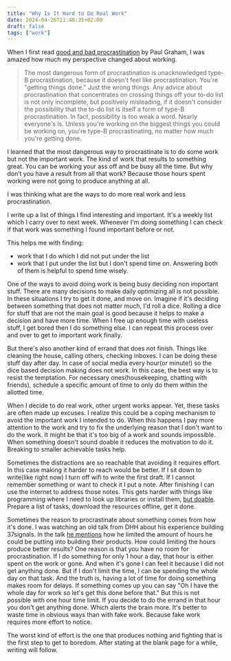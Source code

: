 ```yaml
---
title: "Why Is It Hard to Do Real Work"
date: 2024-04-26T21:48:35+02:00
draft: false
tags: ["work"]
---
```


When I first read [good and bad procrastination](https://www.paulgraham.com/procrastination.html) by Paul Graham, I was amazed how much my perspective changed about working.

> The most dangerous form of procrastination is unacknowledged type-B procrastination, because it doesn't feel like procrastination. You're "getting things done." Just the wrong things.
> Any advice about procrastination that concentrates on crossing things off your to-do list is not only incomplete, but positively misleading, if it doesn't consider the possibility that the to-do list is itself a form of type-B procrastination. In fact, possibility is too weak a word. Nearly everyone's is. Unless you're working on the biggest things you could be working on, you're type-B procrastinating, no matter how much you're getting done.

I learned that the most dangerous way to procrastinate is to do some work but not the important work.
The kind of work that results to something great.
You can be working your ass off and be busy all the time.
But why don’t you have a result from all that work?
Because those hours spent working were not going to produce anything at all.

I was thinking what are the ways to do more real work and less procrastination.

I write up a list of things I find interesting and important.
It's a weekly list which I carry over to next week.
Whenever I'm doing something I can check if that work was something I found important before or not.

This helps me with finding:

- work that I do which I did not put under the list
- work that I put under the list but I don't spend time on.
  Answering both of them is helpful to spend time wisely.

One of the ways to avoid doing work is being busy deciding non important stuff.
There are many decisions to make daily optimizing all is not possible.
In these situations I try to get it done, and move on.
Imagine if it's deciding between something that does not matter much, I'd roll a dice.
Rolling a dice for stuff that are not the main goal is good because it helps to make a decision and have more time.
When I free up enough time with useless stuff, I get bored then I do something else. I can repeat this process over and over to get to important work finally.

But there's also another kind of errand that does not finish.
Things like cleaning the house, calling others, checking inboxes.
I can be doing these stuff day after day.
In case of social media every hour(or minute!) so the dice based decision making does not work.
In this case, the best way is to resist the temptation.
For necessary ones(housekeeping, chatting with friends), schedule a specific amount of time to only do them within the allotted time.

When I decide to do real work, other urgent works appear.
Yet, these tasks are often made up excuses.
I realize this could be a coping mechanism to avoid the important work I intended to do.
When this happens I pay more attention to the work and try to fix the underlying reason that I don't want to do the work.
It might be that it's too big of a work and sounds impossible.
When something doesn't sound doable it reduces the motivation to do it.
Breaking to smaller achievable tasks help.

Sometimes the distractions are so reachable that avoiding it requires effort.
In this case making it harder to reach would be better.
If I sit down to write(like right now) I turn off wifi to write the first draft.
If I cannot remember something or want to check it I put a note.
After finishing I can use the internet to address those notes.
This gets harder with things like programming where I need to look up libraries or install them, [but doable](https://twitter.com/mitchellh/status/1781840288300097896).
Prepare a list of tasks, download the resources offline, get it done.

Sometimes the reason to procrastinate about something comes from how it's done.
I was watching an old talk from DHH about his experience building 37signals.
In the talk [he mentions](<[https://youtu.be/MlhAkNWC1qo?t=1190](https://youtu.be/MlhAkNWC1qo?t=1190)>) how he limited the amount of hours he could be putting into building their products.
How could limiting the hours produce better results? One reason is that you have no room for procrastination.
If I do something for only 1 hour a day, that hour is either spent on the work or gone.
And when it's gone I can feel it because I did not get anything done.
But if I don't limit the time, I can be spending the whole day on that task.
And the truth is, having a lot of time for doing something makes room for delays.
If something comes up you can say "Oh I have the whole day for work so let's get this done before that."
But this is not possible with one hour time limit.
If you decide to do the errand in that hour you don't get anything done.
Which alerts the brain more.
It's better to waste time in obvious ways than with fake work.
Because fake work requires more effort to notice.

The worst kind of effort is the one that produces nothing and fighting that is the first step to get to boredom. After stating at the blank page for a while, writing will follow.

